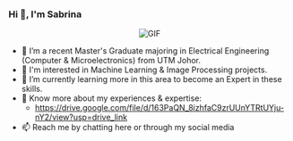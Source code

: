 ### Hi 👋, I'm Sabrina

<p align="center">
  <img src="[your-gif-url-her](https://github.com/Your_Repository_Name/Your_GIF_Name.gif](https://github.com/sabrinaMKE201073/sabrinaMKE201073/blob/main/great-coder.gif)e" alt="GIF">
</p>

- 🔭 I’m a recent Master's Graduate majoring in Electrical Engineering (Computer & Microelectronics) from UTM Johor.
- 👀 I'm interested in Machine Learning & Image Processing projects.
- 🌱 I’m currently learning more in this area to become an Expert in these skills.
- 📄 Know more about my experiences & expertise:
  -  https://drive.google.com/file/d/163PaQN_8izhfaC9zrUUnYTRtUYju-nY2/view?usp=drive_link
- 📫 Reach me by chatting here or through my social media 

